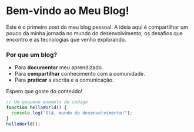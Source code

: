 # Bem-vindo ao Meu Blog!

Este é o primeiro post do meu blog pessoal. A ideia aqui é compartilhar um pouco da minha jornada no mundo do desenvolvimento, os desafios que encontro e as tecnologias que venho explorando.

### Por que um blog?

- Para **documentar** meu aprendizado.
- Para **compartilhar** conhecimento com a comunidade.
- Para **praticar** a escrita e a comunicação.

Espero que goste do conteúdo!

```javascript
// Um pequeno exemplo de código
function helloWorld() {
  console.log("Olá, mundo do desenvolvimento!");
}
helloWorld();
```
